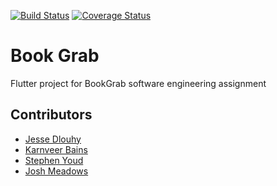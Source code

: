 [![Build Status](https://travis-ci.org/ChicoState/BookGrab.svg?branch=master)](https://travis-ci.org/ChicoState/BookGrab) [![Coverage Status](https://coveralls.io/repos/github/ChicoState/BookGrab/badge.svg?branch=master)](https://coveralls.io/github/ChicoState/BookGrab?branch=master)
# Book Grab

Flutter project for BookGrab software engineering assignment 

## Contributors
- [Jesse Dlouhy](https://github.com/jdlouhy)
- [Karnveer Bains](https://github.com/kbains6)
- [Stephen Youd](https://github.com/stephenyoud)
- [Josh Meadows](https://github.com/jmeadows4)

